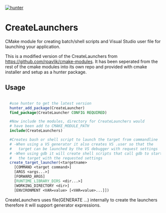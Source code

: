 [![hunter](https://img.shields.io/badge/hunter-CreateLaunchers-blue.svg)](https://github.com/ruslo/hunter)

# CreateLaunchers
CMake module for creating batch/shell scripts and Visual Studio user file for launching your application.

This is a modified version of the CreateLaunchers from https://github.com/rpavlik/cmake-modules. It has been seperated from the rest of the cmake modules into its own repo and provided with cmake installer and setup as a hunter package.

Usage
-----

```cmake

  #use hunter to get the latest version
  hunter_add_package(CreateLauncher)
  find_package(CreateLauncher CONFIG REQUIRED)

  #Now include the modules, directory for CreateLaunchers would
  # have been add to CMAKE_MODULE_PATH
  include(CreateLaunchers)

  #Creates bash or shell script to launch the target from commandline
  # -When using a VS generator it also creates VS .user so that the
  #   target can be launched by the VS debugger with request settings
  # -When using gdb it will create shell scripts that call gdb to start
  #   the target with the requested settings
  create_target_launcher(<targetname>
    [COMMAND <target command>]
    [ARGS <args...>]
    [FORWARD_ARGS]
    [RUNTIME_LIBRARY_DIRS <dir...>]
    [WORKING_DIRECTORY <dir>]
    [ENVIRONMENT <VAR=value> [<VAR=value>...]])
```

CreateLaunchers uses file(GENERATE ...) internally to create the launchers therefore it will support generator expressions.

